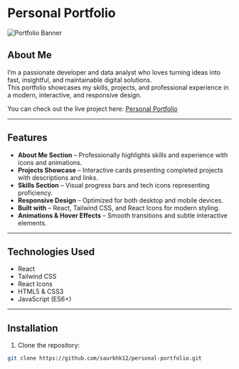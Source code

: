 # Personal Portfolio

![Portfolio Banner](https://img.shields.io/badge/Portfolio-React_Tailwind-blue?style=for-the-badge&logo=react)

## About Me

I’m a passionate developer and data analyst who loves turning ideas into fast, insightful, and maintainable digital solutions.  
This portfolio showcases my skills, projects, and professional experience in a modern, interactive, and responsive design.

You can check out the live project here: [Personal Portfolio](https://saurbhk12.github.io/personal-portfolio/)

---

## Features

- **About Me Section** – Professionally highlights skills and experience with icons and animations.  
- **Projects Showcase** – Interactive cards presenting completed projects with descriptions and links.  
- **Skills Section** – Visual progress bars and tech icons representing proficiency.  
- **Responsive Design** – Optimized for both desktop and mobile devices.  
- **Built with** – React, Tailwind CSS, and React Icons for modern styling.  
- **Animations & Hover Effects** – Smooth transitions and subtle interactive elements.

---

## Technologies Used

- React  
- Tailwind CSS  
- React Icons  
- HTML5 & CSS3  
- JavaScript (ES6+)

---

## Installation

1. Clone the repository:  
```bash
git clone https://github.com/saurbhk12/personal-portfolio.git
